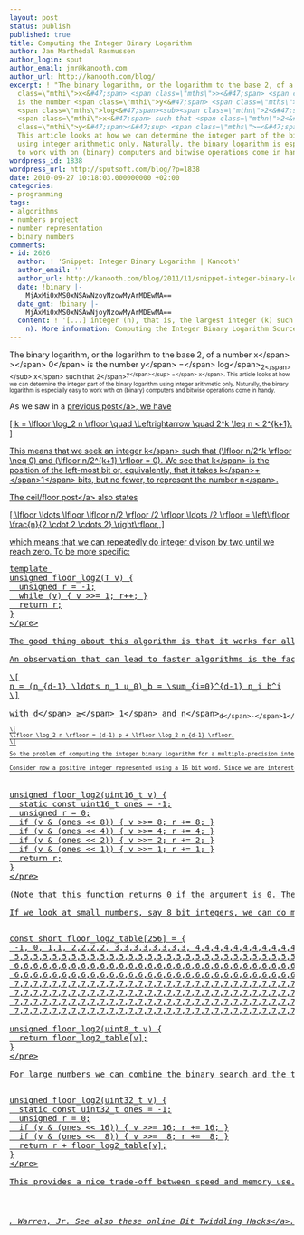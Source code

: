 ```yaml
---
layout: post
status: publish
published: true
title: Computing the Integer Binary Logarithm
author: Jan Marthedal Rasmussen
author_login: sput
author_email: jmr@kanooth.com
author_url: http://kanooth.com/blog/
excerpt: ! "The binary logarithm, or the logarithm to the base 2, of a number <span
  class=\"mthi\">x<&#47;span> <span class=\"mths\">><&#47;span> <span class=\"mthn\">0<&#47;span>
  is the number <span class=\"mthi\">y<&#47;span> <span class=\"mths\">=<&#47;span>
  <span class=\"mths\">log<&#47;span><sub><span class=\"mthn\">2<&#47;span><&#47;sub>
  <span class=\"mthi\">x<&#47;span> such that <span class=\"mthn\">2<&#47;span><sup><span
  class=\"mthi\">y<&#47;span><&#47;sup> <span class=\"mths\">=<&#47;span> <span class=\"mthi\">x<&#47;span>.
  This article looks at how we can determine the integer part of the binary logarithm
  using integer arithmetic only. Naturally, the binary logarithm is especially easy
  to work with on (binary) computers and bitwise operations come in handy.\r\n\r\n"
wordpress_id: 1838
wordpress_url: http://sputsoft.com/blog/?p=1838
date: 2010-09-27 10:18:03.000000000 +02:00
categories:
- programming
tags:
- algorithms
- numbers project
- number representation
- binary numbers
comments:
- id: 2626
  author: ! 'Snippet: Integer Binary Logarithm | Kanooth'
  author_email: ''
  author_url: http://kanooth.com/blog/2011/11/snippet-integer-binary-logarithm.html
  date: !binary |-
    MjAxMi0xMS0xNSAwNzoyNzowMyArMDEwMA==
  date_gmt: !binary |-
    MjAxMi0xMS0xNSAwNjoyNzowMyArMDEwMA==
  content: ! '[...] integer (n), that is, the largest integer (k) such that (2^k leq
    n). More information: Computing the Integer Binary Logarithm Source: [...]'
---
```

The binary logarithm, or the logarithm to the base 2, of a number <span class="mthi">x<&#47;span> <span class="mths">><&#47;span> <span class="mthn">0<&#47;span> is the number <span class="mthi">y<&#47;span> <span class="mths">=<&#47;span> <span class="mths">log<&#47;span><sub><span class="mthn">2<&#47;span><&#47;sub> <span class="mthi">x<&#47;span> such that <span class="mthn">2<&#47;span><sup><span class="mthi">y<&#47;span><&#47;sup> <span class="mths">=<&#47;span> <span class="mthi">x<&#47;span>. This article looks at how we can determine the integer part of the binary logarithm using integer arithmetic only. Naturally, the binary logarithm is especially easy to work with on (binary) computers and bitwise operations come in handy.

<a id="more"></a><a id="more-1838"></a>

As we saw in a <a href="&#47;blog&#47;2009&#47;09&#47;useful-properties-of-the-floor-and-ceil-functions.html">previous post<&#47;a>, we have

\[
k = \lfloor \log_2 n \rfloor \quad \Leftrightarrow \quad 2^k \leq n < 2^{k+1}.
\]

This means that we seek an integer <span class="mthi">k<&#47;span> such that \(\lfloor n&#47;2^k \rfloor \neq 0\) and \(\lfloor n&#47;2^{k+1} \rfloor = 0\). We see that <span class="mthi">k<&#47;span> is the position of the left-most bit or, equivalently, that it takes <span class="mthi">k<&#47;span><span class="mths">+<&#47;span><span class="mthn">1<&#47;span> bits, but no fewer, to represent the number <span class="mthi">n<&#47;span>.

The <a href="&#47;blog&#47;2009&#47;09&#47;useful-properties-of-the-floor-and-ceil-functions.html">ceil&#47;floor post<&#47;a> also states

\[
\lfloor \ldots \lfloor \lfloor n&#47;2 \rfloor &#47;2 \rfloor \ldots &#47;2 \rfloor = \left\lfloor \frac{n}{2 \cdot 2 \cdots 2} \right\rfloor,
\]

which means that we can repeatedly do integer divison by two until we reach zero. To be more specific:

<pre class="sputcode">
template <typename T>
unsigned floor_log2(T v) {
  unsigned r = -1;
  while (v) { v >>= 1; r++; }
  return r;
}
<&#47;pre>

The good thing about this algorithm is that it works for all (positive) integer types, provided that bitwise shift right <span class="sputcode">>><&#47;span> or integer division by two is defined. The bad thing is that it is not very fast.

An observation that can lead to faster algorithms is the fact that, as mentioned above, \(\lfloor \log_2 n \rfloor\) is the position of the left-most bit. Let us address multiple-precision numbers first. Assume that a positive integer <span class="mthi">n<&#47;span> is represented as in a <a href="&#47;blog&#47;2009&#47;07&#47;implementing-multiple-precision-arithmetic-part-1.html">previous post<&#47;a> as

\[
n = (n_{d-1} \ldots n_1 u_0)_b = \sum_{i=0}^{d-1} n_i b^i
\]

with <span class="mthi">d<&#47;span> <span class="mths">&ge;<&#47;span> <span class="mthn">1<&#47;span> and <span class="mthi">n<&#47;span><sub><span class="mthi">d<&#47;span><span class="mths">-<&#47;span><span class="mthn">1<&#47;span><&#47;sub> <span class="mths">&ne;<&#47;span> <span class="mthn">0<&#47;span>. Now if <span class="mthn">b<&#47;span> <span class="mths">=<&#47;span> <span class="mthn">2<&#47;span><sup><span class="mthi">p<&#47;span><&#47;sup> for some <span class="mthi">p<&#47;span>, as is normally the case, we have:

\[
\lfloor \log_2 n \rfloor = (d-1) p + \lfloor \log_2 n_{d-1} \rfloor.
\]

So the problem of computing the integer binary logarithm for a multiple-precision integer of the type stated is reduced to finding the integer binary logarithm of a single <span class="mthi">p<&#47;span>-bit digit.

Consider now a positive integer represented using a 16 bit word. Since we are interested in the left-most bit, we can search for it using a kind of <a href="http:&#47;&#47;en.wikipedia.org&#47;wiki&#47;Binary_search_algorithm">binary search method<&#47;a>. First we do a <a href="http:&#47;&#47;en.wikipedia.org&#47;wiki&#47;Bitwise_operation#AND">bitwise and<&#47;a> with the mask (1111111100000000)<sub>2<&#47;sub> to see if the left-most bit is located in the upper or lower part of the word. If it is among the lower 8 bits we simply compute the result for this 8 bit number instead; if it is among the upper 8 bits we compute the result for the upper 8 bits and add 8. We have thus reduced the problem of finding the integer binary logarithm of an 16 bit number to finding the same function of an 8 bit number. This principle can be used recursively until we look at only 1 bit:

<pre class="sputcode">
unsigned floor_log2(uint16_t v) {
  static const uint16_t ones = -1;
  unsigned r = 0;
  if (v & (ones << 8)) { v >>= 8; r += 8; }
  if (v & (ones << 4)) { v >>= 4; r += 4; }
  if (v & (ones << 2)) { v >>= 2; r += 2; }
  if (v & (ones << 1)) { v >>= 1; r += 1; }
  return r;
}
<&#47;pre>

(Note that this function returns 0 if the argument is 0. The types <span class="sputcode">uint8_t<&#47;span>, <span class="sputcode">uint16_t<&#47;span>, and so on are defined in <span class="sputcode">stdint.h<&#47;span> and <span class="sputcode">cstdint<&#47;span>.)

If we look at small numbers, say 8 bit integers, we can do much better with a simple table lookup. For instance:

<pre class="sputcode">
const short floor_log2_table[256] = {
 -1, 0, 1,1, 2,2,2,2, 3,3,3,3,3,3,3,3, 4,4,4,4,4,4,4,4,4,4,4,4,4,4,4,4,
 5,5,5,5,5,5,5,5,5,5,5,5,5,5,5,5,5,5,5,5,5,5,5,5,5,5,5,5,5,5,5,5,
 6,6,6,6,6,6,6,6,6,6,6,6,6,6,6,6,6,6,6,6,6,6,6,6,6,6,6,6,6,6,6,6,
 6,6,6,6,6,6,6,6,6,6,6,6,6,6,6,6,6,6,6,6,6,6,6,6,6,6,6,6,6,6,6,6,
 7,7,7,7,7,7,7,7,7,7,7,7,7,7,7,7,7,7,7,7,7,7,7,7,7,7,7,7,7,7,7,7,
 7,7,7,7,7,7,7,7,7,7,7,7,7,7,7,7,7,7,7,7,7,7,7,7,7,7,7,7,7,7,7,7,
 7,7,7,7,7,7,7,7,7,7,7,7,7,7,7,7,7,7,7,7,7,7,7,7,7,7,7,7,7,7,7,7,
 7,7,7,7,7,7,7,7,7,7,7,7,7,7,7,7,7,7,7,7,7,7,7,7,7,7,7,7,7,7,7,7 };

unsigned floor_log2(uint8_t v) {
  return floor_log2_table[v];
}
<&#47;pre>

For large numbers we can combine the binary search and the table lookup. For 32 bit numbers we get:

<pre class="sputcode">
unsigned floor_log2(uint32_t v) {
  static const uint32_t ones = -1;
  unsigned r = 0;
  if (v & (ones << 16)) { v >>= 16; r += 16; }
  if (v & (ones <<  8)) { v >>=  8; r +=  8; }
  return r + floor_log2_table[v];
}
<&#47;pre>

This provides a nice trade-off between speed and memory use.

<div style="float:right"><a href="&#47;book&#47;link.php?id=hackers-delight"><img src="&#47;book&#47;hackers-delight.jpg" &#47;><&#47;a><&#47;div>
<div style="float:right"><a href="&#47;book&#47;link.php?id=taocp4f1"><img src="&#47;book&#47;taocp4f1.jpg" &#47;><&#47;a><&#47;div>
For further reading on the integer binary logarithm, and <i>many<&#47;i> other aspects related to the binary representation of numbers, I recommend <a href="&#47;book&#47;link.php?id=taocp4f1">The Art of Computer Programming, Volume 4, Fascicle 1: Bitwise Tricks &amp; Techniques and Binary Decision Diagrams<&#47;a> by <a href="http:&#47;&#47;www-cs-faculty.stanford.edu&#47;~knuth&#47;">Donald E. Knuth<&#47;a> and <a href="&#47;book&#47;link.php?id=hackers-delight">Hacker's Delight<&#47;a> by Henry S. Warren, Jr. See also these online <a href="http:&#47;&#47;graphics.stanford.edu&#47;~seander&#47;bithacks.html#IntegerLogObvious">Bit Twiddling Hacks<&#47;a>.

<i>(Update 2011-11-23: Source code is available as snippet <a href="&#47;blog&#47;2011&#47;11&#47;snippet-integer-binary-logarithm.html">integer_binary_logarithm<&#47;a>.)<&#47;i>
